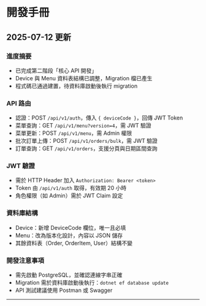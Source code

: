 # 開發手冊

## 2025-07-12 更新

### 進度摘要
- 已完成第二階段「核心 API 開發」
- Device 與 Menu 資料表結構已調整，Migration 檔已產生
- 程式碼已通過建置，待資料庫啟動後執行 migration

### API 路由
- 認證：POST `/api/v1/auth`，傳入 `{ deviceCode }`，回傳 JWT Token
- 菜單查詢：GET `/api/v1/menu?version=4`，需 JWT 驗證
- 菜單更新：POST `/api/v1/menu`，需 Admin 權限
- 批次訂單上傳：POST `/api/v1/orders/bulk`，需 JWT 驗證
- 訂單查詢：GET `/api/v1/orders`，支援分頁與日期區間查詢

### JWT 驗證
- 需於 HTTP Header 加入 `Authorization: Bearer <token>`
- Token 由 `/api/v1/auth` 取得，有效期 20 小時
- 角色權限（如 Admin）需於 JWT Claim 設定

### 資料庫結構
- Device：新增 DeviceCode 欄位，唯一且必填
- Menu：改為版本化設計，內容以 JSON 儲存
- 其餘資料表（Order, OrderItem, User）結構不變

### 開發注意事項
- 需先啟動 PostgreSQL，並確認連線字串正確
- Migration 需於資料庫啟動後執行：`dotnet ef database update`
- API 測試建議使用 Postman 或 Swagger

--- 